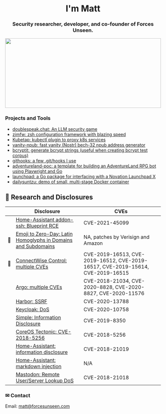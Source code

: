 <h1 align="center">I'm Matt</h1>
<h3 align="center">Security researcher, developer, and co-founder of Forces Unseen.</h3>
<a href="https://www.forcesunseen.com/">
  <img src="https://forcesunseen.com/logo_l.svg" width="100%" height="225">
</a>

### Projects and Tools

- [doublespeak.chat: An LLM security game](https://doublespeak.chat)
- [zimfw: zsh configuration framework with blazing speed](https://github.com/zimfw/zimfw)
- [Kubetap: kubectl plugin to proxy k8s services](https://github.com/Eriner/kubetap)
- [vanity-npub: fast vanity (Nostr) bech-32 npub address generator](https://github.com/Eriner/vanity-npub)
- [bcryptit: generate bcrypt strings (useful when creating bcrypt test corpus)](https://github.com/Eriner/bcryptit)
- [githooks: a few .git/hooks I use](https://github.com/Eriner/githooks)
- [adventureland-poc: a template for building an AdventureLand RPG bot using Playwright and Go](https://github.com/Eriner/adventureland-poc)
- [launchpad: a Go package for interfacing with a Novation Launchpad X](https://github.com/Eriner/launchpad)
- [dailysuntzu: demo of small, multi-stage Docker container](https://github.com/Eriner/dailysuntzu)

## 🧠 Research and Disclosures

|         | Disclosure                                                                                                                                                                                        | CVEs                                                                           |
| ---     | ---                                                                                                                                                                                               | ---                                                                            |
|         | [Home-Assistant addon-ssh: Blueprint RCE](https://gist.github.com/Eriner/0872628519f70556d2c26c83439a9f67)                                                                                        | CVE-2021-45099                                                                 |
| :star2: | [Emoji to Zero-Day: Latin Homoglyphs in Domains and Subdomains](https://web.archive.org/web/20201209181122/https://www.soluble.ai/blog/public-disclosure-emoji-to-zero-day)                       | NA, patches by Verisign and Amazon                                             |
| :star2: | [ConnectWise Control: multiple CVEs](https://web.archive.org/web/20200916192818/https://labs.bishopfox.com/advisories/connectwise-control)                                                        | CVE-2019-16513, CVE-2019-16512, CVE-2019-16517, CVE-2019-15614, CVE-2019-16515 |
|         | [Argo: multiple CVEs](https://web.archive.org/web/20210321124655/https://www.soluble.ai/blog/argo-cves-2020)                                                                                      | CVE-2018-21034, CVE-2020-8828, CVE-2020-8827, CVE-2020-11576                   |
|         | [Harbor: SSRF](https://web.archive.org/web/20210322132249/https://www.soluble.ai/blog/harbor-ssrf-cve-2020-13788)                                                                                 | CVE-2020-13788                                                                 |
|         | [Keycloak: DoS](https://web.archive.org/web/20201205001123/https://www.soluble.ai/blog/keycloak-cve-2020-10758)                                                                                   | CVE-2020-10758                                                                 |
|         | [Simple: Information Disclosure](https://web.archive.org/web/20210129013519/https://labs.bishopfox.com/advisories/simple-better-banking-android-v-2-45-0-2-45-3-sensitive-information-disclosure) | CVE-2019-8350                                                                  |
|         | [CoreOS Tectonic: CVE-2018-5256](https://web.archive.org/web/20210319020045/https://nvd.nist.gov/vuln/detail/CVE-2018-5256)                                                                       | CVE-2018-5256                                                                  |
|         | [Home-Assistant: information disclosure](https://github.com/home-assistant/home-assistant/pull/13836)                                                                                             | CVE-2018-21019                                                                 |
|         | [Home-Assistant: markdown injection](https://github.com/home-assistant/home-assistant-polymer/pull/2115/commits/59bf117e2a6a256997a0809d20a26ed745bccd74)                                         | N/A                                                                            |
|         | [Mastodon: Remote User/Server Lookup DoS](https://github.com/tootsuite/mastodon/pull/9329)                                                                                                        | CVE-2018-21018                                                                 |

### ✉ Contact

Email: matt@forcesunseen.com
